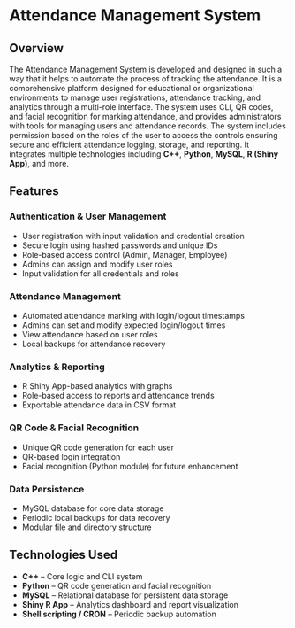 # Attendance Management System

## Overview
The Attendance Management System is developed and designed in such a way that it helps to automate the process of tracking the attendance. It is a comprehensive platform designed for educational or organizational environments to manage user registrations, attendance tracking, and analytics through a multi-role interface. The system uses CLI, QR codes, and facial recognition for marking attendance, and provides administrators with tools for managing users and attendance records. The system includes permission based on the roles of the user to access the controls ensuring secure and efficient attendance logging, storage, and reporting. It integrates multiple technologies including **C++**, **Python**, **MySQL**, **R (Shiny App)**, and more.

## Features

### Authentication & User Management
- User registration with input validation and credential creation
- Secure login using hashed passwords and unique IDs
- Role-based access control (Admin, Manager, Employee)
- Admins can assign and modify user roles
- Input validation for all credentials and roles

### Attendance Management
- Automated attendance marking with login/logout timestamps
- Admins can set and modify expected login/logout times
- View attendance based on user roles
- Local backups for attendance recovery

### Analytics & Reporting
- R Shiny App-based analytics with graphs
- Role-based access to reports and attendance trends
- Exportable attendance data in CSV format

### QR Code & Facial Recognition
- Unique QR code generation for each user
- QR-based login integration
- Facial recognition (Python module) for future enhancement

### Data Persistence
- MySQL database for core data storage
- Periodic local backups for data recovery
- Modular file and directory structure

## Technologies Used

- **C++** – Core logic and CLI system
- **Python** – QR code generation and facial recognition
- **MySQL** – Relational database for persistent data storage
- **Shiny R App** – Analytics dashboard and report visualization
- **Shell scripting / CRON** – Periodic backup automation
